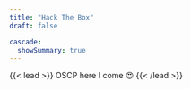 ```yaml
---
title: "Hack The Box"
draft: false

cascade:
  showSummary: true
---
```


{{< lead >}}
OSCP here I come :heart_eyes:
{{< /lead >}}
